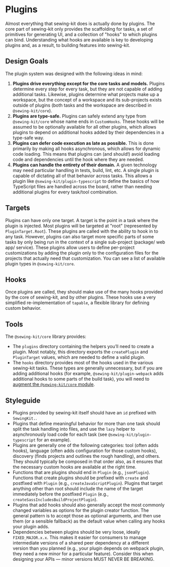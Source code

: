 # Plugins

Almost everything that sewing-kit does is actually done by plugins. The core part of sewing-kit only provides the scaffolding for tasks, a set of primitives for generating UI, and a collection of "hooks" to which plugins can bind. Understanding what hooks are available is key to developing plugins and, as a result, to building features into sewing-kit.

## Design Goals

The plugin system was designed with the following ideas in mind:

1. **Plugins drive everything except for the core tasks and models.** Plugins determine every step for every task, but they are not capable of adding additional tasks. Likewise, plugins determine what projects make up a workspace, but the concept of a workspace and its sub-projects exists outside of plugins (both tasks and the workspace are described in `@sewing-kit/core`).
1. **Plugins are type-safe.** Plugins can safely extend any type from `@sewing-kit/core` whose name ends in `CustomHooks`. These hooks will be assumed to be optionally available for all other plugins, which allows plugins to depend on additional hooks added by their dependencies in a type-safe way.
1. **Plugins can defer code execution as late as possible.** This is done primarily by making all hooks asynchronous, which allows for dynamic code loading. This means that plugins can (and should!) avoid loading code and dependencies until the hook where they are needed.
1. **Plugins can handle the entirety of their domain.** A given technology may need particular handling in tests, build, lint, etc. A single plugin is capable of dictating all of that behavior across tasks. This allows a plugin like `@sewing-kit/plugin-typescript` to define the basics of how TypeScript files are handled across the board, rather than needing additional plugins for every task/tool combination.

## Targets

Plugins can have only one target. A target is the point in a task where the plugin is injected. Most plugins will be targeted at "root" (represented by `PluginTarget.Root`). These plugins are called with the ability to hook in to any task. However, plugins can also target more specific parts of some tasks by only being run in the context of a single sub-project (package/ web app/ service). These plugins allow users to define per-project customizations by adding the plugin only to the configuration files for the projects that actually need that customization. You can see a list of available plugin types in `@sewing-kit/core`.

## Hooks

Once plugins are called, they should make use of the many hooks provided by the core of sewing-kit, and by other plugins. These hooks use a very simplified re-implementation of `tapable`, a flexible library for defining custom behavior.

## Tools

The `@sewing-kit/core` library provides:

- The `plugins` directory containing the helpers you’ll need to create a plugin. Most notably, this directory exports the `createPlugin` and `PluginTarget` values, which are needed to define a valid plugin.
- The `hooks` directory provides most of the hooks used in the various sewing-kit tasks. These types are generally unnecessary, but if you are adding additional hooks (for example, `@sewing-kit/plugin-webpack` adds additional hooks to some parts of the build task), you will need to [augment the `@sewing-kit/core` module](https://www.typescriptlang.org/docs/handbook/declaration-merging.html#module-augmentation).

## Styleguide

- Plugins provided by sewing-kit itself should have an `id` prefixed with `SewingKit.`.
- Plugins that define meaningful behavior for more than one task should split the task handling into files, and use the `lazy` helper to asynchronously load code for each task (see `@sewing-kit/plugin-typescript` for an example).
- Plugins are generally one of the following categories: tool (often adds hooks), language (often adds configuration for those custom hooks), discovery (finds projects and outlines the rough handling), and others. They should typically be composed in that order also, as it ensures that the necessary custom hooks are available at the right time.
- Functions that are plugins should end in `Plugin` (e.g., `jsonPlugin`). Functions that create plugins should be prefixed with `create` and postfixed with `Plugin` (e.g., `createJavaScriptPlugin`). Plugins that target anything other than root should include the name of the target immediately before the postfixed `Plugin` (e.g., `createSassIncludesBuildProjectPlugin`).
- Plugins that add hooks should also generally accept the most commonly changed variables as options for the plugin creator function. The general pattern is to accept those as optional arguments, and then use them (or a sensible fallback) as the default value when calling any hooks your plugin adds.
- Dependencies between plugins should be very loose, ideally `FIXED_MAJOR.x.x`. This makes it easier for consumers to manage intermediate versions of a shared peer dependency at a different version than you planned (e.g., your plugin depends on webpack plugin, they need a new minor for a particular feature). Consider this when designing your APIs — minor versions MUST NEVER BE BREAKING.

